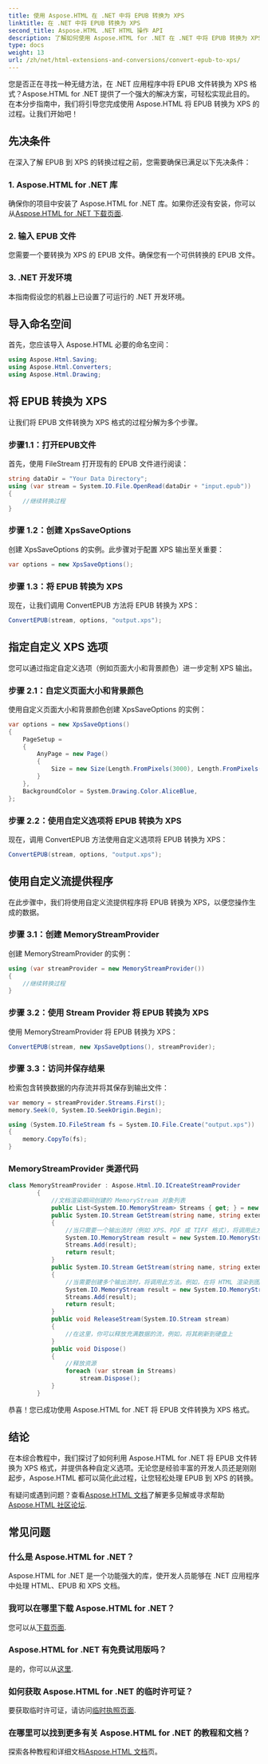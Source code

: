 ```yaml
---
title: 使用 Aspose.HTML 在 .NET 中将 EPUB 转换为 XPS
linktitle: 在 .NET 中将 EPUB 转换为 XPS
second_title: Aspose.HTML .NET HTML 操作 API
description: 了解如何使用 Aspose.HTML for .NET 在 .NET 中将 EPUB 转换为 XPS。按照我们的分步指南轻松完成转换。
type: docs
weight: 13
url: /zh/net/html-extensions-and-conversions/convert-epub-to-xps/
---
```


您是否正在寻找一种无缝方法，在 .NET 应用程序中将 EPUB 文件转换为 XPS 格式？Aspose.HTML for .NET 提供了一个强大的解决方案，可轻松实现此目的。在本分步指南中，我们将引导您完成使用 Aspose.HTML 将 EPUB 转换为 XPS 的过程。让我们开始吧！

## 先决条件

在深入了解 EPUB 到 XPS 的转换过程之前，您需要确保已满足以下先决条件：

### 1. Aspose.HTML for .NET 库

确保你的项目中安装了 Aspose.HTML for .NET 库。如果你还没有安装，你可以从[Aspose.HTML for .NET 下载页面](https://releases.aspose.com/html/net/).

### 2. 输入 EPUB 文件

您需要一个要转换为 XPS 的 EPUB 文件。确保您有一个可供转换的 EPUB 文件。

### 3. .NET 开发环境

本指南假设您的机器上已设置了可运行的 .NET 开发环境。

## 导入命名空间

首先，您应该导入 Aspose.HTML 必要的命名空间：

```csharp
using Aspose.Html.Saving;
using Aspose.Html.Converters;
using Aspose.Html.Drawing;
```

## 将 EPUB 转换为 XPS

让我们将 EPUB 文件转换为 XPS 格式的过程分解为多个步骤。

### 步骤1.1：打开EPUB文件

首先，使用 FileStream 打开现有的 EPUB 文件进行阅读：

```csharp
string dataDir = "Your Data Directory";
using (var stream = System.IO.File.OpenRead(dataDir + "input.epub"))
{
    //继续转换过程
}
```

### 步骤 1.2：创建 XpsSaveOptions

创建 XpsSaveOptions 的实例。此步骤对于配置 XPS 输出至关重要：

```csharp
var options = new XpsSaveOptions();
```

### 步骤 1.3：将 EPUB 转换为 XPS

现在，让我们调用 ConvertEPUB 方法将 EPUB 转换为 XPS：

```csharp
ConvertEPUB(stream, options, "output.xps");
```

## 指定自定义 XPS 选项

您可以通过指定自定义选项（例如页面大小和背景颜色）进一步定制 XPS 输出。

### 步骤 2.1：自定义页面大小和背景颜色

使用自定义页面大小和背景颜色创建 XpsSaveOptions 的实例：

```csharp
var options = new XpsSaveOptions()
{
    PageSetup =
    {
        AnyPage = new Page()
        {
            Size = new Size(Length.FromPixels(3000), Length.FromPixels(1000))
        }
    },
    BackgroundColor = System.Drawing.Color.AliceBlue,
};
```

### 步骤 2.2：使用自定义选项将 EPUB 转换为 XPS

现在，调用 ConvertEPUB 方法使用自定义选项将 EPUB 转换为 XPS：

```csharp
ConvertEPUB(stream, options, "output.xps");
```

## 使用自定义流提供程序

在此步骤中，我们将使用自定义流提供程序将 EPUB 转换为 XPS，以便您操作生成的数据。

### 步骤 3.1：创建 MemoryStreamProvider

创建 MemoryStreamProvider 的实例：

```csharp
using (var streamProvider = new MemoryStreamProvider())
{
    //继续转换过程
}
```

### 步骤 3.2：使用 Stream Provider 将 EPUB 转换为 XPS

使用 MemoryStreamProvider 将 EPUB 转换为 XPS：

```csharp
ConvertEPUB(stream, new XpsSaveOptions(), streamProvider);
```

### 步骤 3.3：访问并保存结果

检索包含转换数据的内存流并将其保存到输出文件：

```csharp
var memory = streamProvider.Streams.First();
memory.Seek(0, System.IO.SeekOrigin.Begin);

using (System.IO.FileStream fs = System.IO.File.Create("output.xps"))
{
    memory.CopyTo(fs);
}
```

### MemoryStreamProvider 类源代码

```csharp
class MemoryStreamProvider : Aspose.Html.IO.ICreateStreamProvider
        {
            //文档渲染期间创建的 MemoryStream 对象列表
            public List<System.IO.MemoryStream> Streams { get; } = new List<System.IO.MemoryStream>();
            public System.IO.Stream GetStream(string name, string extension)
            {
                //当只需要一个输出流时（例如 XPS、PDF 或 TIFF 格式），将调用此方法。
                System.IO.MemoryStream result = new System.IO.MemoryStream();
                Streams.Add(result);
                return result;
            }
            public System.IO.Stream GetStream(string name, string extension, int page)
            {
                //当需要创建多个输出流时，将调用此方法。例如，在将 HTML 渲染到图像文件列表（JPG、PNG 等）期间
                System.IO.MemoryStream result = new System.IO.MemoryStream();
                Streams.Add(result);
                return result;
            }
            public void ReleaseStream(System.IO.Stream stream)
            {
                //在这里，你可以释放充满数据的流，例如，将其刷新到硬盘上
            }
            public void Dispose()
            {
                //释放资源
                foreach (var stream in Streams)
                    stream.Dispose();
            }
        }
```
恭喜！您已成功使用 Aspose.HTML for .NET 将 EPUB 文件转换为 XPS 格式。

## 结论

在本综合教程中，我们探讨了如何利用 Aspose.HTML for .NET 将 EPUB 文件转换为 XPS 格式，并提供各种自定义选项。无论您是经验丰富的开发人员还是刚刚起步，Aspose.HTML 都可以简化此过程，让您轻松处理 EPUB 到 XPS 的转换。

有疑问或遇到问题？查看[Aspose.HTML 文档](https://reference.aspose.com/html/net/)了解更多见解或寻求帮助[Aspose.HTML 社区论坛](https://forum.aspose.com/).

## 常见问题

### 什么是 Aspose.HTML for .NET？
Aspose.HTML for .NET 是一个功能强大的库，使开发人员能够在 .NET 应用程序中处理 HTML、EPUB 和 XPS 文档。

### 我可以在哪里下载 Aspose.HTML for .NET？
您可以从[下载页面](https://releases.aspose.com/html/net/).

### Aspose.HTML for .NET 有免费试用版吗？
是的，你可以从[这里](https://releases.aspose.com/).

### 如何获取 Aspose.HTML for .NET 的临时许可证？
要获取临时许可证，请访问[临时执照页面](https://purchase.aspose.com/temporary-license/).

### 在哪里可以找到更多有关 Aspose.HTML for .NET 的教程和文档？
探索各种教程和详细文档[Aspose.HTML 文档](https://reference.aspose.com/html/net/)页。
